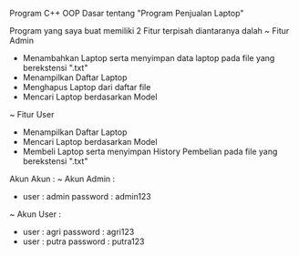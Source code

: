 
Program C++ OOP Dasar tentang "Program Penjualan Laptop" 

Program yang saya buat memiliki 2 Fitur terpisah diantaranya dalah
~ Fitur Admin
  - Menambahkan Laptop serta menyimpan data laptop pada file yang berekstensi ".txt"
  - Menampilkan Daftar Laptop
  - Menghapus Laptop dari daftar file
  - Mencari Laptop berdasarkan Model
    
~ Fitur User
  - Menampilkan Daftar Laptop
  - Mencari Laptop berdasarkan Model
  - Membeli Laptop serta menyimpan History Pembelian pada file yang berekstensi ".txt"

Akun Akun :
~ Akun Admin :
-   user : admin
    password : admin123

~ Akun User :
-   user : agri
    password : agri123
-   user : putra
    password : putra123
